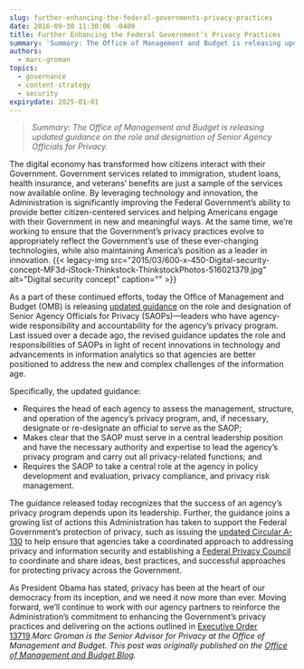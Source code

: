 ```yaml
---
slug: further-enhancing-the-federal-governments-privacy-practices
date: 2016-09-30 11:30:06 -0400
title: Further Enhancing the Federal Government’s Privacy Practices
summary: 'Summary: The Office of Management and Budget is releasing updated guidance on the role and designation of Senior Agency Officials for Privacy. The digital economy has transformed how citizens interact with their Government. Government services related to immigration, student loans, health insurance, and veterans’ benefits are just a sample of the services now available online.'
authors:
  - marc-groman
topics:
  - governance
  - content-strategy
  - security
expirydate: 2025-01-01
---
```


> _Summary: The Office of Management and Budget is releasing updated guidance on the role and designation of Senior Agency Officials for Privacy._

The digital economy has transformed how citizens interact with their Government. Government services related to immigration, student loans, health insurance, and veterans’ benefits are just a sample of the services now available online. By leveraging technology and innovation, the Administration is significantly improving the Federal Government’s ability to provide better citizen-centered services and helping Americans engage with their Government in new and meaningful ways. At the same time, we’re working to ensure that the Government’s privacy practices evolve to appropriately reflect the Government’s use of these ever-changing technologies, while also maintaining America’s position as a leader in innovation. {{< legacy-img src="2015/03/600-x-450-Digital-security-concept-MF3d-iStock-Thinkstock-ThinkstockPhotos-516021379.jpg" alt="Digital security concept" caption="" >}} 

As a part of these continued efforts, today the Office of Management and Budget (OMB) is releasing [updated guidance](https://www.whitehouse.gov/sites/default/files/omb/memoranda/2016/m_16_24_0.pdf) on the role and designation of Senior Agency Officials for Privacy (SAOPs)—leaders who have agency-wide responsibility and accountability for the agency’s privacy program. Last issued over a decade ago, the revised guidance updates the role and responsibilities of SAOPs in light of recent innovations in technology and advancements in information analytics so that agencies are better positioned to address the new and complex challenges of the information age.

Specifically, the updated guidance:

  * Requires the head of each agency to assess the management, structure, and operation of the agency’s privacy program, and, if necessary, designate or re-designate an official to serve as the SAOP;
  * Makes clear that the SAOP must serve in a central leadership position and have the necessary authority and expertise to lead the agency’s privacy program and carry out all privacy-related functions; and
  * Requires the SAOP to take a central role at the agency in policy development and evaluation, privacy compliance, and privacy risk management.

The guidance released today recognizes that the success of an agency’s privacy program depends upon its leadership. Further, the guidance joins a growing list of actions this Administration has taken to support the Federal Government’s protection of privacy, such as issuing the [updated Circular A-130](https://www.whitehouse.gov/blog/2016/07/26/managing-federal-information-strategic-resource) to help ensure that agencies take a coordinated approach to addressing privacy and information security and establishing a [Federal Privacy Council](https://www.whitehouse.gov/blog/2016/03/12/federal-privacy-council-holds-inaugural-meeting-0) to coordinate and share ideas, best practices, and successful approaches for protecting privacy across the Government.

As President Obama has stated, privacy has been at the heart of our democracy from its inception, and we need it now more than ever. Moving forward, we’ll continue to work with our agency partners to reinforce the Administration’s commitment to enhancing the Government’s privacy practices and delivering on the actions outlined in [Executive Order 13719](https://www.whitehouse.gov/the-press-office/2016/02/09/executive-order-establishment-federal-privacy-council)._Marc Groman is the Senior Advisor for Privacy at the Office of Management and Budget._
_This post was originally published on the [Office of Management and Budget Blog](https://www.whitehouse.gov/omb/blog)._